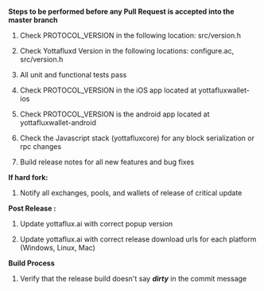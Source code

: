 **Steps to be performed before any Pull Request is accepted into the master branch**

  1. Check PROTOCOL_VERSION in the following location: src/version.h

  2. Check Yottafluxd Version in the following locations: configure.ac, src/version.h

  3. All unit and functional tests pass

  4. Check PROTOCOL_VERSION in the iOS app located at yottafluxwallet-ios

  5. Check PROTOCOL_VERSION is the android app located at yottafluxwallet-android

  6. Check the Javascript stack (yottafluxcore) for any block serialization or rpc changes
  
  7. Build release notes for all new features and bug fixes

**If hard fork:**

  1. Notify all exchanges, pools, and wallets of release of critical update

**Post Release :**

  1. Update yottaflux.ai with correct popup version
  
  2. Update yottaflux.ai with correct release download urls for each platform (Windows, Linux, Mac)

**Build Process**

  1. Verify that the release build doesn't say ***dirty*** in the commit message

